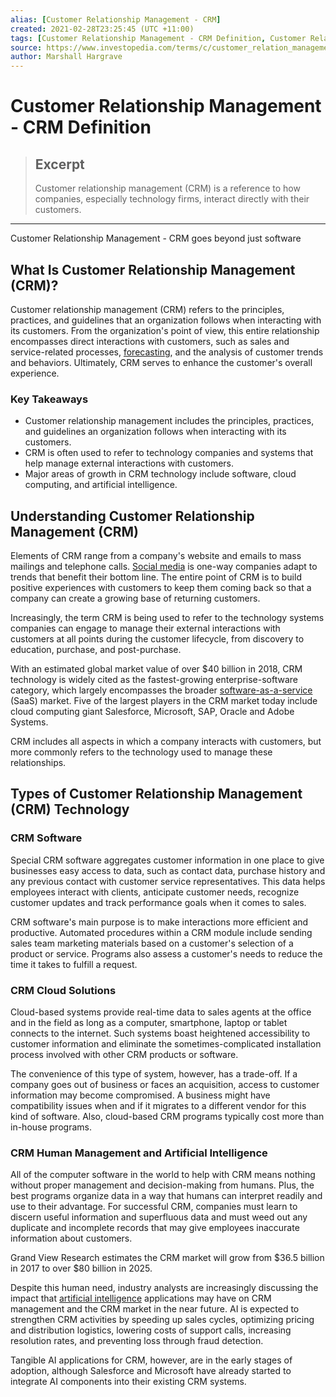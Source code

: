 ```yaml
---
alias: [Customer Relationship Management - CRM]
created: 2021-02-28T23:25:45 (UTC +11:00)
tags: [Customer Relationship Management - CRM Definition, Customer Relationship Management - CRM goes beyond just software]
source: https://www.investopedia.com/terms/c/customer_relation_management.asp
author: Marshall Hargrave
---
```


# Customer Relationship Management - CRM Definition

> ## Excerpt
> Customer relationship management (CRM) is a reference to how companies, especially technology firms, interact directly with their customers.

---

Customer Relationship Management - CRM goes beyond just software
## What Is Customer Relationship Management (CRM)?

Customer relationship management (CRM) refers to the principles, practices, and guidelines that an organization follows when interacting with its customers. From the organization's point of view, this entire relationship encompasses direct interactions with customers, such as sales and service-related processes, [forecasting](http://terms/f/forecasting.asp), and the analysis of customer trends and behaviors. Ultimately, CRM serves to enhance the customer's overall experience.

### Key Takeaways

-   Customer relationship management includes the principles, practices, and guidelines an organization follows when interacting with its customers.
-   CRM is often used to refer to technology companies and systems that help manage external interactions with customers.
-   Major areas of growth in CRM technology include software, cloud computing, and artificial intelligence.

## Understanding Customer Relationship Management (CRM)

Elements of CRM range from a company's website and emails to mass mailings and telephone calls. [Social media](https://www.investopedia.com/terms/s/social-media.asp) is one-way companies adapt to trends that benefit their bottom line. The entire point of CRM is to build positive experiences with customers to keep them coming back so that a company can create a growing base of returning customers.

Increasingly, the term CRM is being used to refer to the technology systems companies can engage to manage their external interactions with customers at all points during the customer lifecycle, from discovery to education, purchase, and post-purchase.

With an estimated global market value of over $40 billion in 2018, CRM technology is widely cited as the fastest-growing enterprise-software category, which largely encompasses the broader [software-as-a-service](https://www.investopedia.com/terms/s/software-as-a-service-saas.asp) (SaaS) market. Five of the largest players in the CRM market today include cloud computing giant Salesforce, Microsoft, SAP, Oracle and Adobe Systems.

CRM includes all aspects in which a company interacts with customers, but more commonly refers to the technology used to manage these relationships.

## Types of Customer Relationship Management (CRM) Technology

### CRM Software

Special CRM software aggregates customer information in one place to give businesses easy access to data, such as contact data, purchase history and any previous contact with customer service representatives. This data helps employees interact with clients, anticipate customer needs, recognize customer updates and track performance goals when it comes to sales.

CRM software's main purpose is to make interactions more efficient and productive. Automated procedures within a CRM module include sending sales team marketing materials based on a customer's selection of a product or service. Programs also assess a customer's needs to reduce the time it takes to fulfill a request.

### CRM Cloud Solutions

Cloud-based systems provide real-time data to sales agents at the office and in the field as long as a computer, smartphone, laptop or tablet connects to the internet. Such systems boast heightened accessibility to customer information and eliminate the sometimes-complicated installation process involved with other CRM products or software.

The convenience of this type of system, however, has a trade-off. If a company goes out of business or faces an acquisition, access to customer information may become compromised. A business might have compatibility issues when and if it migrates to a different vendor for this kind of software. Also, cloud-based CRM programs typically cost more than in-house programs.

### CRM Human Management and Artificial Intelligence

All of the computer software in the world to help with CRM means nothing without proper management and decision-making from humans. Plus, the best programs organize data in a way that humans can interpret readily and use to their advantage. For successful CRM, companies must learn to discern useful information and superfluous data and must weed out any duplicate and incomplete records that may give employees inaccurate information about customers.

Grand View Research estimates the CRM market will grow from $36.5 billion in 2017 to over $80 billion in 2025.

Despite this human need, industry analysts are increasingly discussing the impact that [artificial intelligence](https://www.investopedia.com/terms/a/artificial-intelligence-ai.asp) applications may have on CRM management and the CRM market in the near future. AI is expected to strengthen CRM activities by speeding up sales cycles, optimizing pricing and distribution logistics, lowering costs of support calls, increasing resolution rates, and preventing loss through fraud detection.

Tangible AI applications for CRM, however, are in the early stages of adoption, although Salesforce and Microsoft have already started to integrate AI components into their existing CRM systems.
